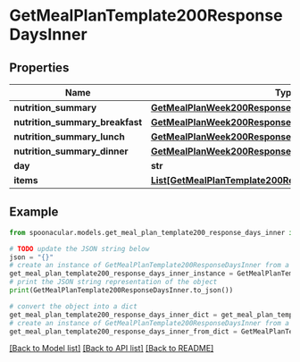 # GetMealPlanTemplate200ResponseDaysInner


## Properties

Name | Type | Description | Notes
------------ | ------------- | ------------- | -------------
**nutrition_summary** | [**GetMealPlanWeek200ResponseDaysInnerNutritionSummary**](GetMealPlanWeek200ResponseDaysInnerNutritionSummary.md) |  | [optional] 
**nutrition_summary_breakfast** | [**GetMealPlanWeek200ResponseDaysInnerNutritionSummary**](GetMealPlanWeek200ResponseDaysInnerNutritionSummary.md) |  | [optional] 
**nutrition_summary_lunch** | [**GetMealPlanWeek200ResponseDaysInnerNutritionSummary**](GetMealPlanWeek200ResponseDaysInnerNutritionSummary.md) |  | [optional] 
**nutrition_summary_dinner** | [**GetMealPlanWeek200ResponseDaysInnerNutritionSummary**](GetMealPlanWeek200ResponseDaysInnerNutritionSummary.md) |  | [optional] 
**day** | **str** |  | 
**items** | [**List[GetMealPlanTemplate200ResponseDaysInnerItemsInner]**](GetMealPlanTemplate200ResponseDaysInnerItemsInner.md) |  | [optional] 

## Example

```python
from spoonacular.models.get_meal_plan_template200_response_days_inner import GetMealPlanTemplate200ResponseDaysInner

# TODO update the JSON string below
json = "{}"
# create an instance of GetMealPlanTemplate200ResponseDaysInner from a JSON string
get_meal_plan_template200_response_days_inner_instance = GetMealPlanTemplate200ResponseDaysInner.from_json(json)
# print the JSON string representation of the object
print(GetMealPlanTemplate200ResponseDaysInner.to_json())

# convert the object into a dict
get_meal_plan_template200_response_days_inner_dict = get_meal_plan_template200_response_days_inner_instance.to_dict()
# create an instance of GetMealPlanTemplate200ResponseDaysInner from a dict
get_meal_plan_template200_response_days_inner_from_dict = GetMealPlanTemplate200ResponseDaysInner.from_dict(get_meal_plan_template200_response_days_inner_dict)
```
[[Back to Model list]](../README.md#documentation-for-models) [[Back to API list]](../README.md#documentation-for-api-endpoints) [[Back to README]](../README.md)


